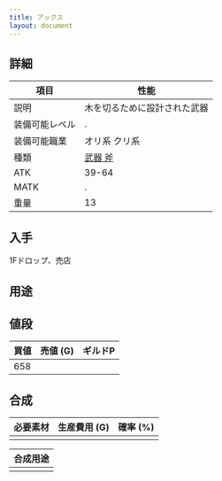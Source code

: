 ```yaml
---
title: アックス
layout: document
---
```

## 詳細


|項目|性能|
|---|---|
|説明|木を切るために設計された武器|
|装備可能レベル|.|
|装備可能職業|オリ系 クリ系|
|種類|[武器 斧](武器(斧))|
|ATK|39-64|
|MATK|.|
|重量|13|

## 入手

1Fドロップ、売店

## 用途


## 値段


|買値|売値 (G)|ギルドP|
|---|---|---|
|658|||
	

## 合成


|必要素材|生産費用 (G)|確率 (%)|
|---|---|---|
||||


|合成用途|
|---|
||